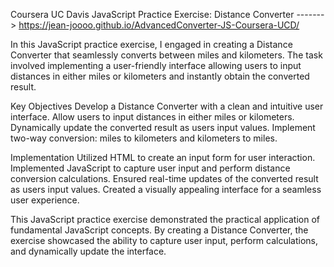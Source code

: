Coursera UC Davis JavaScript Practice Exercise: Distance Converter -------> https://jean-joooo.github.io/AdvancedConverter-JS-Coursera-UCD/ 

In this JavaScript practice exercise, I engaged in creating a Distance Converter that seamlessly converts between miles and kilometers. The task involved implementing a user-friendly interface allowing users to input distances in either miles or kilometers and instantly obtain the converted result.

Key Objectives
Develop a Distance Converter with a clean and intuitive user interface.
Allow users to input distances in either miles or kilometers.
Dynamically update the converted result as users input values.
Implement two-way conversion: miles to kilometers and kilometers to miles.

Implementation
Utilized HTML to create an input form for user interaction.
Implemented JavaScript to capture user input and perform distance conversion calculations.
Ensured real-time updates of the converted result as users input values.
Created a visually appealing interface for a seamless user experience.

This JavaScript practice exercise demonstrated the practical application of fundamental JavaScript concepts. By creating a Distance Converter, the exercise showcased the ability to capture user input, perform calculations, and dynamically update the interface.

